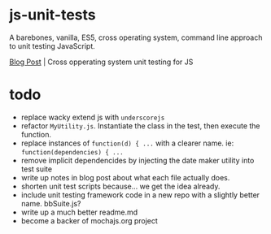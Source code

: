 # js-unit-tests
A barebones, vanilla, ES5, cross operating system, command line approach to unit testing JavaScript. 

[Blog Post](https://github.com/rjminchuk/Programming-Notes/blob/develop/md/jsTests.md) | Cross opperating system unit testing for JS

# todo
- replace wacky extend js with `underscorejs`
- refactor `MyUtility.js`. Instantiate the class in the test, then execute the function.
- replace instances of `function(d) { ...` with a clearer name. ie: `function(dependencies) { ...`
- remove implicit dependencides by injecting the date maker utility into test suite
- write up notes in blog post about what each file actually does. 
- shorten unit test scripts because... we get the idea already.
- include unit testing framework code in a new repo with a slightly better name. bbSuite.js? 
- write up a much better readme.md
- become a backer of mochajs.org project